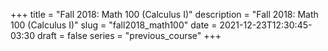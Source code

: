 +++
title = "Fall 2018: Math 100 (Calculus I)"
description = "Fall 2018: Math 100 (Calculus I)"
slug = "fall2018_math100"
date = 2021-12-23T12:30:45-03:30
draft = false
series = "previous_course"
+++